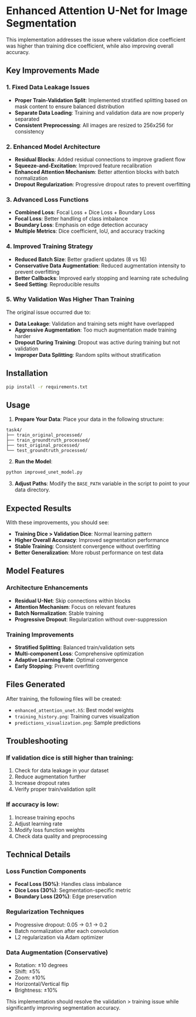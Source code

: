 # Enhanced Attention U-Net for Image Segmentation

This implementation addresses the issue where validation dice coefficient was higher than training dice coefficient, while also improving overall accuracy.

## Key Improvements Made

### 1. **Fixed Data Leakage Issues**
- **Proper Train-Validation Split**: Implemented stratified splitting based on mask content to ensure balanced distribution
- **Separate Data Loading**: Training and validation data are now properly separated
- **Consistent Preprocessing**: All images are resized to 256x256 for consistency

### 2. **Enhanced Model Architecture**
- **Residual Blocks**: Added residual connections to improve gradient flow
- **Squeeze-and-Excitation**: Improved feature recalibration
- **Enhanced Attention Mechanism**: Better attention blocks with batch normalization
- **Dropout Regularization**: Progressive dropout rates to prevent overfitting

### 3. **Advanced Loss Functions**
- **Combined Loss**: Focal Loss + Dice Loss + Boundary Loss
- **Focal Loss**: Better handling of class imbalance
- **Boundary Loss**: Emphasis on edge detection accuracy
- **Multiple Metrics**: Dice coefficient, IoU, and accuracy tracking

### 4. **Improved Training Strategy**
- **Reduced Batch Size**: Better gradient updates (8 vs 16)
- **Conservative Data Augmentation**: Reduced augmentation intensity to prevent overfitting
- **Better Callbacks**: Improved early stopping and learning rate scheduling
- **Seed Setting**: Reproducible results

### 5. **Why Validation Was Higher Than Training**
The original issue occurred due to:
- **Data Leakage**: Validation and training sets might have overlapped
- **Aggressive Augmentation**: Too much augmentation made training harder
- **Dropout During Training**: Dropout was active during training but not validation
- **Improper Data Splitting**: Random splits without stratification

## Installation

```bash
pip install -r requirements.txt
```

## Usage

1. **Prepare Your Data**: Place your data in the following structure:
```
task4/
├── train_original_processed/
├── train_groundtruth_processed/
├── test_original_processed/
└── test_groundtruth_processed/
```

2. **Run the Model**:
```bash
python improved_unet_model.py
```

3. **Adjust Paths**: Modify the `BASE_PATH` variable in the script to point to your data directory.

## Expected Results

With these improvements, you should see:
- **Training Dice > Validation Dice**: Normal learning pattern
- **Higher Overall Accuracy**: Improved segmentation performance
- **Stable Training**: Consistent convergence without overfitting
- **Better Generalization**: More robust performance on test data

## Model Features

### Architecture Enhancements
- **Residual U-Net**: Skip connections within blocks
- **Attention Mechanism**: Focus on relevant features
- **Batch Normalization**: Stable training
- **Progressive Dropout**: Regularization without over-suppression

### Training Improvements
- **Stratified Splitting**: Balanced train/validation sets
- **Multi-component Loss**: Comprehensive optimization
- **Adaptive Learning Rate**: Optimal convergence
- **Early Stopping**: Prevent overfitting

## Files Generated

After training, the following files will be created:
- `enhanced_attention_unet.h5`: Best model weights
- `training_history.png`: Training curves visualization
- `predictions_visualization.png`: Sample predictions

## Troubleshooting

### If validation dice is still higher than training:
1. Check for data leakage in your dataset
2. Reduce augmentation further
3. Increase dropout rates
4. Verify proper train/validation split

### If accuracy is low:
1. Increase training epochs
2. Adjust learning rate
3. Modify loss function weights
4. Check data quality and preprocessing

## Technical Details

### Loss Function Components
- **Focal Loss (50%)**: Handles class imbalance
- **Dice Loss (30%)**: Segmentation-specific metric
- **Boundary Loss (20%)**: Edge preservation

### Regularization Techniques
- Progressive dropout: 0.05 → 0.1 → 0.2
- Batch normalization after each convolution
- L2 regularization via Adam optimizer

### Data Augmentation (Conservative)
- Rotation: ±10 degrees
- Shift: ±5%
- Zoom: ±10%
- Horizontal/Vertical flip
- Brightness: ±10%

This implementation should resolve the validation > training issue while significantly improving segmentation accuracy.
